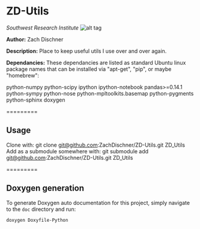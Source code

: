 ZD-Utils
========

*Southwest Research Institute*
![alt tag](http://www.boulder.swri.edu/clark/swrilogo.gif)

**Author:** Zach Dischner

**Description:** Place to keep useful utils I use over and over again. 

**Dependancies:** These dependancies are listed as standard Ubuntu linux package names that can be installed via "apt-get", "pip", or maybe "homebrew":

python-numpy python-scipy ipython ipython-notebook pandas>=0.14.1 python-sympy python-nose python-mpltoolkits.basemap python-pygments python-sphinx doxygen


========= 

## Usage

Clone with: git clone git@github.com:ZachDischner/ZD-Utils.git ZD_Utils
Add as a submodule somewhere with: git submodule add git@github.com:ZachDischner/ZD-Utils.git ZD_Utils


=========

## Doxygen generation
To generate Doxygen auto documentation for this project, simply navigate to the `doc` directory and run:

	doxygen Doxyfile-Python